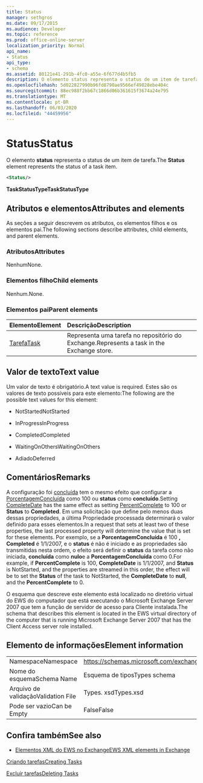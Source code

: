 ```yaml
---
title: Status
manager: sethgros
ms.date: 09/17/2015
ms.audience: Developer
ms.topic: reference
ms.prod: office-online-server
localization_priority: Normal
api_name:
- Status
api_type:
- schema
ms.assetid: 80121e41-291b-4fc0-a55e-6f677d4b5fb5
description: O elemento status representa o status de um item de tarefa.
ms.openlocfilehash: 5d022827990b96fd8790ae9566ef49028ebe404c
ms.sourcegitcommit: 88ec988f2bb67c1866d06b361615f3674a24e795
ms.translationtype: MT
ms.contentlocale: pt-BR
ms.lasthandoff: 06/03/2020
ms.locfileid: "44459956"
---
```

# <a name="status"></a><span data-ttu-id="84f7d-103">Status</span><span class="sxs-lookup"><span data-stu-id="84f7d-103">Status</span></span>

<span data-ttu-id="84f7d-104">O elemento **status** representa o status de um item de tarefa.</span><span class="sxs-lookup"><span data-stu-id="84f7d-104">The **Status** element represents the status of a task item.</span></span> 
  
```xml
<Status/>
```

 <span data-ttu-id="84f7d-105">**TaskStatusType**</span><span class="sxs-lookup"><span data-stu-id="84f7d-105">**TaskStatusType**</span></span>
## <a name="attributes-and-elements"></a><span data-ttu-id="84f7d-106">Atributos e elementos</span><span class="sxs-lookup"><span data-stu-id="84f7d-106">Attributes and elements</span></span>

<span data-ttu-id="84f7d-107">As seções a seguir descrevem os atributos, os elementos filhos e os elementos pai.</span><span class="sxs-lookup"><span data-stu-id="84f7d-107">The following sections describe attributes, child elements, and parent elements.</span></span>
  
### <a name="attributes"></a><span data-ttu-id="84f7d-108">Atributos</span><span class="sxs-lookup"><span data-stu-id="84f7d-108">Attributes</span></span>

<span data-ttu-id="84f7d-109">Nenhum</span><span class="sxs-lookup"><span data-stu-id="84f7d-109">None.</span></span>
  
### <a name="child-elements"></a><span data-ttu-id="84f7d-110">Elementos filho</span><span class="sxs-lookup"><span data-stu-id="84f7d-110">Child elements</span></span>

<span data-ttu-id="84f7d-111">Nenhum.</span><span class="sxs-lookup"><span data-stu-id="84f7d-111">None.</span></span>
  
### <a name="parent-elements"></a><span data-ttu-id="84f7d-112">Elementos pai</span><span class="sxs-lookup"><span data-stu-id="84f7d-112">Parent elements</span></span>

|<span data-ttu-id="84f7d-113">**Elemento**</span><span class="sxs-lookup"><span data-stu-id="84f7d-113">**Element**</span></span>|<span data-ttu-id="84f7d-114">**Descrição**</span><span class="sxs-lookup"><span data-stu-id="84f7d-114">**Description**</span></span>|
|:-----|:-----|
|[<span data-ttu-id="84f7d-115">Tarefa</span><span class="sxs-lookup"><span data-stu-id="84f7d-115">Task</span></span>](task.md) <br/> |<span data-ttu-id="84f7d-116">Representa uma tarefa no repositório do Exchange.</span><span class="sxs-lookup"><span data-stu-id="84f7d-116">Represents a task in the Exchange store.</span></span>  <br/> |
   
## <a name="text-value"></a><span data-ttu-id="84f7d-117">Valor de texto</span><span class="sxs-lookup"><span data-stu-id="84f7d-117">Text value</span></span>

<span data-ttu-id="84f7d-118">Um valor de texto é obrigatório.</span><span class="sxs-lookup"><span data-stu-id="84f7d-118">A text value is required.</span></span> <span data-ttu-id="84f7d-119">Estes são os valores de texto possíveis para este elemento:</span><span class="sxs-lookup"><span data-stu-id="84f7d-119">The following are the possible text values for this element:</span></span>
  
- <span data-ttu-id="84f7d-120">NotStarted</span><span class="sxs-lookup"><span data-stu-id="84f7d-120">NotStarted</span></span>
    
- <span data-ttu-id="84f7d-121">InProgress</span><span class="sxs-lookup"><span data-stu-id="84f7d-121">InProgress</span></span>
    
- <span data-ttu-id="84f7d-122">Completed</span><span class="sxs-lookup"><span data-stu-id="84f7d-122">Completed</span></span>
    
- <span data-ttu-id="84f7d-123">WaitingOnOthers</span><span class="sxs-lookup"><span data-stu-id="84f7d-123">WaitingOnOthers</span></span>
    
- <span data-ttu-id="84f7d-124">Adiado</span><span class="sxs-lookup"><span data-stu-id="84f7d-124">Deferred</span></span>
    
## <a name="remarks"></a><span data-ttu-id="84f7d-125">Comentários</span><span class="sxs-lookup"><span data-stu-id="84f7d-125">Remarks</span></span>

<span data-ttu-id="84f7d-126">A configuração foi [concluída](completedate.md) tem o mesmo efeito que configurar a [PorcentagemConcluída](percentcomplete.md) como 100 ou **status** como **concluído**.</span><span class="sxs-lookup"><span data-stu-id="84f7d-126">Setting [CompleteDate](completedate.md) has the same effect as setting [PercentComplete](percentcomplete.md) to 100 or **Status** to **Completed**.</span></span> <span data-ttu-id="84f7d-127">Em uma solicitação que define pelo menos duas dessas propriedades, a última Propriedade processada determinará o valor definido para esses elementos.</span><span class="sxs-lookup"><span data-stu-id="84f7d-127">In a request that sets at least two of these properties, the last processed property will determine the value that is set for these elements.</span></span> <span data-ttu-id="84f7d-128">Por exemplo, se a **PorcentagemConcluída** é 100 **, Completed** é 1/1/2007, e o **status** é não é iniciado e as propriedades são transmitidas nesta ordem, o efeito será definir o **status** da tarefa como não iniciada, **concluída** como **nulo**e a **PorcentagemConcluída** como 0.</span><span class="sxs-lookup"><span data-stu-id="84f7d-128">For example, if **PercentComplete** is 100, **CompleteDate** is 1/1/2007, and **Status** is NotStarted, and the properties are streamed in this order, the effect will be to set the **Status** of the task to NotStarted, the **CompleteDate** to **null**, and the **PercentComplete** to 0.</span></span> 
  
<span data-ttu-id="84f7d-129">O esquema que descreve este elemento está localizado no diretório virtual do EWS do computador que está executando o Microsoft Exchange Server 2007 que tem a função de servidor de acesso para Cliente instalada.</span><span class="sxs-lookup"><span data-stu-id="84f7d-129">The schema that describes this element is located in the EWS virtual directory of the computer that is running Microsoft Exchange Server 2007 that has the Client Access server role installed.</span></span>
  
## <a name="element-information"></a><span data-ttu-id="84f7d-130">Elemento de informações</span><span class="sxs-lookup"><span data-stu-id="84f7d-130">Element information</span></span>

|||
|:-----|:-----|
|<span data-ttu-id="84f7d-131">Namespace</span><span class="sxs-lookup"><span data-stu-id="84f7d-131">Namespace</span></span>  <br/> |https://schemas.microsoft.com/exchange/services/2006/types  <br/> |
|<span data-ttu-id="84f7d-132">Nome do esquema</span><span class="sxs-lookup"><span data-stu-id="84f7d-132">Schema Name</span></span>  <br/> |<span data-ttu-id="84f7d-133">Esquema de tipos</span><span class="sxs-lookup"><span data-stu-id="84f7d-133">Types schema</span></span>  <br/> |
|<span data-ttu-id="84f7d-134">Arquivo de validação</span><span class="sxs-lookup"><span data-stu-id="84f7d-134">Validation File</span></span>  <br/> |<span data-ttu-id="84f7d-135">Types. xsd</span><span class="sxs-lookup"><span data-stu-id="84f7d-135">Types.xsd</span></span>  <br/> |
|<span data-ttu-id="84f7d-136">Pode ser vazio</span><span class="sxs-lookup"><span data-stu-id="84f7d-136">Can be Empty</span></span>  <br/> |<span data-ttu-id="84f7d-137">False</span><span class="sxs-lookup"><span data-stu-id="84f7d-137">False</span></span>  <br/> |
   
## <a name="see-also"></a><span data-ttu-id="84f7d-138">Confira também</span><span class="sxs-lookup"><span data-stu-id="84f7d-138">See also</span></span>



- [<span data-ttu-id="84f7d-139">Elementos XML do EWS no Exchange</span><span class="sxs-lookup"><span data-stu-id="84f7d-139">EWS XML elements in Exchange</span></span>](ews-xml-elements-in-exchange.md)


[<span data-ttu-id="84f7d-140">Criando tarefas</span><span class="sxs-lookup"><span data-stu-id="84f7d-140">Creating Tasks</span></span>](https://msdn.microsoft.com/library/0ef97334-e8a0-4f67-a23a-dd9e2bbad49f%28Office.15%29.aspx)
  
[<span data-ttu-id="84f7d-141">Excluir tarefas</span><span class="sxs-lookup"><span data-stu-id="84f7d-141">Deleting Tasks</span></span>](https://msdn.microsoft.com/library/a3d7e25f-8a35-4901-b1d9-d31f418ab340%28Office.15%29.aspx)

